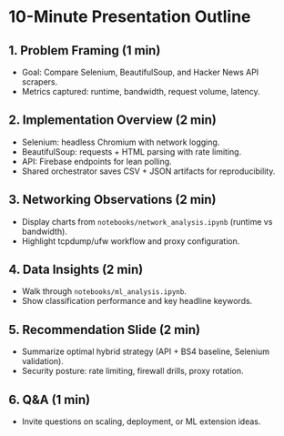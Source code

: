 # 10-Minute Presentation Outline

## 1. Problem Framing (1 min)
- Goal: Compare Selenium, BeautifulSoup, and Hacker News API scrapers.
- Metrics captured: runtime, bandwidth, request volume, latency.

## 2. Implementation Overview (2 min)
- Selenium: headless Chromium with network logging.
- BeautifulSoup: requests + HTML parsing with rate limiting.
- API: Firebase endpoints for lean polling.
- Shared orchestrator saves CSV + JSON artifacts for reproducibility.

## 3. Networking Observations (2 min)
- Display charts from `notebooks/network_analysis.ipynb` (runtime vs bandwidth).
- Highlight tcpdump/ufw workflow and proxy configuration.

## 4. Data Insights (2 min)
- Walk through `notebooks/ml_analysis.ipynb`.
- Show classification performance and key headline keywords.

## 5. Recommendation Slide (2 min)
- Summarize optimal hybrid strategy (API + BS4 baseline, Selenium validation).
- Security posture: rate limiting, firewall drills, proxy rotation.

## 6. Q&A (1 min)
- Invite questions on scaling, deployment, or ML extension ideas.
